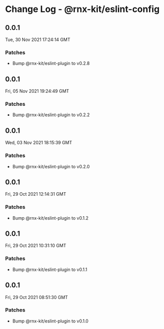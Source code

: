 # Change Log - @rnx-kit/eslint-config

## 0.0.1

Tue, 30 Nov 2021 17:24:14 GMT

### Patches

- Bump @rnx-kit/eslint-plugin to v0.2.8

## 0.0.1

Fri, 05 Nov 2021 19:24:49 GMT

### Patches

- Bump @rnx-kit/eslint-plugin to v0.2.2

## 0.0.1

Wed, 03 Nov 2021 18:15:39 GMT

### Patches

- Bump @rnx-kit/eslint-plugin to v0.2.0

## 0.0.1

Fri, 29 Oct 2021 12:14:31 GMT

### Patches

- Bump @rnx-kit/eslint-plugin to v0.1.2

## 0.0.1

Fri, 29 Oct 2021 10:31:10 GMT

### Patches

- Bump @rnx-kit/eslint-plugin to v0.1.1

## 0.0.1

Fri, 29 Oct 2021 08:51:30 GMT

### Patches

- Bump @rnx-kit/eslint-plugin to v0.1.0
